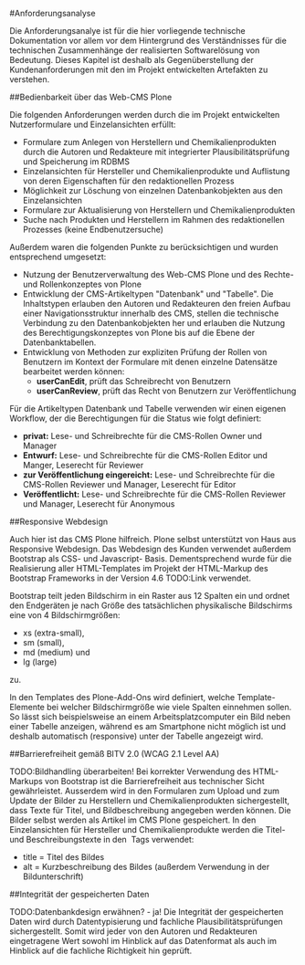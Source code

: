 #Anforderungsanalyse

Die Anforderungsanalye ist für die hier vorliegende technische Dokumentation
vor allem vor dem Hintergrund des Verständnisses für die technischen Zusammenhänge
der realisierten Softwarelösung von Bedeutung. Dieses Kapitel ist deshalb als 
Gegenüberstellung der Kundenanforderungen mit den im Projekt entwickelten Artefakten 
zu verstehen.

##Bedienbarkeit über das Web-CMS Plone

Die folgenden Anforderungen werden durch die im Projekt entwickelten 
Nutzerformulare und Einzelansichten erfüllt:

- Formulare zum Anlegen von Herstellern und Chemikalienprodukten durch die Autoren 
  und Redakteure mit integrierter Plausibilitätsprüfung und Speicherung im RDBMS
- Einzelansichten für Hersteller und Chemikalienprodukte und Auflistung von deren 
  Eigenschaften für den redaktionellen Prozess
- Möglichkeit zur Löschung von einzelnen Datenbankobjekten aus den Einzelansichten
- Formulare zur Aktualisierung von Herstellern und Chemikalienprodukten 
- Suche nach Produkten und Herstellern im Rahmen des redaktionellen Prozesses (keine 
  Endbenutzersuche)

Außerdem waren die folgenden Punkte zu berücksichtigen und wurden 
entsprechend umgesetzt:

- Nutzung der Benutzerverwaltung des Web-CMS Plone und des Rechte- und Rollenkonzeptes 
  von Plone
- Entwicklung der CMS-Artikeltypen "Datenbank" und "Tabelle". Die Inhaltstypen erlauben
  den Autoren und Redakteuren den freien Aufbau einer Navigationsstruktur innerhalb des CMS,
  stellen die technische Verbindung zu den Datenbankobjekten her und erlauben die Nutzung
  des Berechtigungskonzeptes von Plone bis auf die Ebene der Datenbanktabellen.
- Entwicklung von Methoden zur expliziten Prüfung der Rollen von Benutzern im Kontext der
  Formulare mit denen einzelne Datensätze bearbeitet werden können:
  - **userCanEdit**, prüft das Schreibrecht von Benutzern
  - **userCanReview**, prüft das Recht von Benutzern zur Veröffentlichung

Für die Artikeltypen Datenbank und Tabelle verwenden wir einen eigenen Workflow, der die
Berechtigungen für die Status wie folgt definiert:

- **privat:** Lese- und Schreibrechte für die CMS-Rollen Owner und Manager
- **Entwurf:** Lese- und Schreibrechte für die CMS-Rollen Editor und Manger, Leserecht für
  Reviewer
- **zur Veröffentlichung eingereicht:** Lese- und Schreibrechte für die CMS-Rollen Reviewer
  und Manager, Leserecht für Editor
- **Veröffentlicht:** Lese- und Schreibrechte für die CMS-Rollen Reviewer und Manager,
  Leserecht für Anonymous

##Responsive Webdesign

Auch hier ist das CMS Plone hilfreich. Plone selbst unterstützt von Haus aus Responsive 
Webdesign. Das Webdesign des Kunden verwendet außerdem Bootstrap als CSS- und Javascript-
Basis. Dementsprechend wurde für die Realisierung aller HTML-Templates im Projekt der 
HTML-Markup des Bootstrap Frameworks in der Version 4.6 TODO:Link verwendet.

Bootstrap teilt jeden Bildschirm in ein Raster aus 12 Spalten ein und ordnet den Endgeräten
je nach Größe des tatsächlichen physikalische Bildschirms eine von 4 Bildschirmgrößen: 

- xs (extra-small), 
- sm (small), 
- md (medium) und 
- lg (large) 

zu. 

In den Templates des Plone-Add-Ons wird definiert, welche Template-Elemente bei welcher 
Bildschirmgröße wie viele Spalten einnehmen sollen. So lässt sich beispielsweise an einem
Arbeitsplatzcomputer ein Bild neben einer Tabelle anzeigen, während es am Smartphone 
nicht möglich ist und deshalb automatisch (responsive) unter der Tabelle angezeigt wird.

##Barrierefreiheit gemäß BITV 2.0 (WCAG 2.1 Level AA)

TODO:Bildhandling überarbeiten!
Bei korrekter Verwendung des HTML-Markups von Bootstrap ist die Barrierefreiheit aus
technischer Sicht gewährleistet. Ausserdem wird in den Formularen zum Upload und zum Update
der Bilder zu Herstellern und Chemikalienprodukten sichergestellt, dass Texte für Titel,
und Bildbeschreibung angegeben werden können. Die Bilder selbst werden als Artikel im CMS
Plone gespeichert. In den Einzelansichten für Hersteller und Chemikalienprodukte werden die
Titel- und Beschreibungstexte in den <img> Tags verwendet:

- title = Titel des Bildes
- alt = Kurzbeschreibung des Bildes (außerdem Verwendung in der Bildunterschrift)
 
##Integrität der gespeicherten Daten

TODO:Datenbankdesign erwähnen? - ja!
Die Integrität der gespeicherten Daten wird durch Datentypisierung und fachliche 
Plausibilitätsprüfungen sichergestellt. Somit wird jeder von den Autoren und Redakteuren
eingetragene Wert sowohl im Hinblick auf das Datenformat als auch im Hinblick auf die
fachliche Richtigkeit hin geprüft. 
